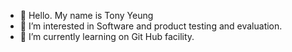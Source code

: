 - 👋 Hello. My name is Tony Yeung
- 👀 I’m interested in Software and product testing and evaluation.
- 🌱 I’m currently learning on Git Hub facility.

<!---
yeungtwh/yeungtwh is a ✨ special ✨ repository because its `README.md` (this file) appears on your GitHub profile.
You can click the Preview link to take a look at your changes.
--->
